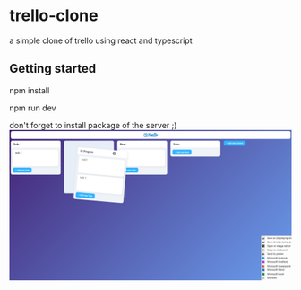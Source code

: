 # trello-clone

a simple clone of trello using react and typescript

## Getting started

npm install

npm run dev

don't forget to install package of the server ;)
![alt text](https://github.com/adnenre/trello-react-typescript/blob/main/trello_clone_screen_shot.png)
